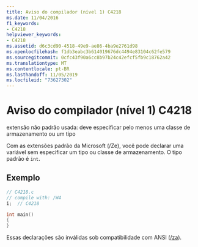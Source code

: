 ```yaml
---
title: Aviso do compilador (nível 1) C4218
ms.date: 11/04/2016
f1_keywords:
- C4218
helpviewer_keywords:
- C4218
ms.assetid: d6c3cd90-4518-49e9-ae86-4ba9e2761d98
ms.openlocfilehash: f1db3eabc3b614019676dc4494e83104c62fe579
ms.sourcegitcommit: 0cfc43f90a6cc8b97b24c42efcf5fb9c18762a42
ms.translationtype: MT
ms.contentlocale: pt-BR
ms.lasthandoff: 11/05/2019
ms.locfileid: "73627302"
---
```

# <a name="compiler-warning-level-1-c4218"></a>Aviso do compilador (nível 1) C4218

extensão não padrão usada: deve especificar pelo menos uma classe de armazenamento ou um tipo

Com as extensões padrão da Microsoft (/Ze), você pode declarar uma variável sem especificar um tipo ou classe de armazenamento. O tipo padrão é `int`.

## <a name="example"></a>Exemplo

```cpp
// C4218.c
// compile with: /W4
i;  // C4218

int main()
{
}
```

Essas declarações são inválidas sob compatibilidade com ANSI ([/za](../../build/reference/za-ze-disable-language-extensions.md)).